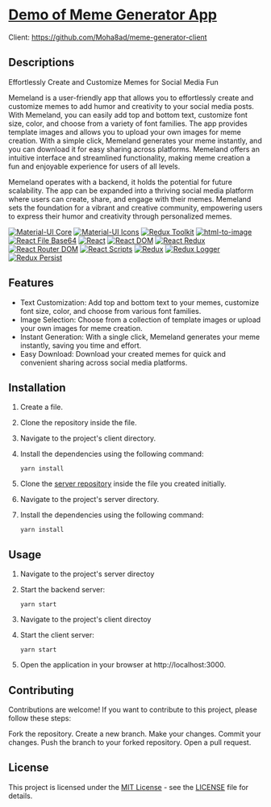 # [Demo of Meme Generator App](https://asar-memeland.netlify.app)
Client: https://github.com/Moha8ad/meme-generator-client

## Descriptions

Effortlessly Create and Customize Memes for Social Media Fun

Memeland is a user-friendly app that allows you to effortlessly create and customize memes to add humor and creativity to your social media posts. With Memeland, you can easily add top and bottom text, customize font size, color, and choose from a variety of font families. The app provides template images and allows you to upload your own images for meme creation. With a simple click, Memeland generates your meme instantly, and you can download it for easy sharing across platforms. Memeland offers an intuitive interface and streamlined functionality, making meme creation a fun and enjoyable experience for users of all levels.

Memeland operates with a backend, it holds the potential for future scalability. The app can be expanded into a thriving social media platform where users can create, share, and engage with their memes. Memeland sets the foundation for a vibrant and creative community, empowering users to express their humor and creativity through personalized memes.

[![Material-UI Core](https://img.shields.io/badge/Material--UI%20Core-4.12.4-blue)](https://material-ui.com/core/)
[![Material-UI Icons](https://img.shields.io/badge/Material--UI%20Icons-4.11.3-blue)](https://material-ui.com/icons/)
[![Redux Toolkit](https://img.shields.io/badge/Redux%20Toolkit-1.8.2-blue)](https://redux-toolkit.js.org/)
[![html-to-image](https://img.shields.io/badge/html--to--image-1.9.0-blue)](https://www.npmjs.com/package/html-to-image)
[![React File Base64](https://img.shields.io/badge/React%20File%20Base64-1.0.3-blue)](https://www.npmjs.com/package/react-file-base64)
[![React](https://img.shields.io/badge/React-17.0.0-blue)](https://reactjs.org/)
[![React DOM](https://img.shields.io/badge/React%20DOM-17.0.0-blue)](https://reactjs.org/docs/react-dom.html)
[![React Redux](https://img.shields.io/badge/React%20Redux-8.0.2-blue)](https://react-redux.js.org/)
[![React Router DOM](https://img.shields.io/badge/React%20Router%20DOM-6.3.0-blue)](https://reactrouter.com/web/guides/quick-start)
[![React Scripts](https://img.shields.io/badge/React%20Scripts-5.0.1-blue)](https://www.npmjs.com/package/react-scripts)
[![Redux](https://img.shields.io/badge/Redux-4.2.0-blue)](https://redux.js.org/)
[![Redux Logger](https://img.shields.io/badge/Redux%20Logger-3.0.6-blue)](https://www.npmjs.com/package/redux-logger)
[![Redux Persist](https://img.shields.io/badge/Redux%20Persist-6.0.0-blue)](https://www.npmjs.com/package/redux-persist)

## Features

- Text Customization: Add top and bottom text to your memes, customize font size, color, and choose from various font families.
- Image Selection: Choose from a collection of template images or upload your own images for meme creation.
- Instant Generation: With a single click, Memeland generates your meme instantly, saving you time and effort.
- Easy Download: Download your created memes for quick and convenient sharing across social media platforms.

## Installation

1. Create a file.
2. Clone the repository inside the file.
3. Navigate to the project's client directory.
4. Install the dependencies using the following command:

   ```shell
   yarn install
   
4. Clone the [server repository](https://github.com/Moha8ad/meme-generator-server) inside the file you created initially.
5. Navigate to the project's server directory.
6. Install the dependencies using the following command:

   ```shell
   yarn install

## Usage

1. Navigate to the project's server directoy
2. Start the backend server:

   ```shell
   yarn start

3. Navigate to the project's client directoy
4. Start the client server:

   ```shell
   yarn start
   
5. Open the application in your browser at http://localhost:3000.

## Contributing

Contributions are welcome! If you want to contribute to this project, please follow these steps:

Fork the repository.
Create a new branch.
Make your changes.
Commit your changes.
Push the branch to your forked repository.
Open a pull request.

## License

This project is licensed under the [MIT License](LICENSE) - see the [LICENSE](LICENSE) file for details.
